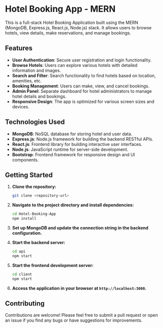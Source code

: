 # Hotel Booking App - MERN

This is a full-stack Hotel Booking Application built using the MERN (MongoDB, Express.js, React.js, Node.js) stack. It allows users to browse hotels, view details, make reservations, and manage bookings.

## Features

- **User Authentication**: Secure user registration and login functionality.
- **Browse Hotels**: Users can explore various hotels with detailed information and images.
- **Search and Filter**: Search functionality to find hotels based on location, amenities, etc.
- **Booking Management**: Users can make, view, and cancel bookings.
- **Admin Panel**: Separate dashboard for hotel administrators to manage hotel details and bookings.
- **Responsive Design**: The app is optimized for various screen sizes and devices.

## Technologies Used

- **MongoDB**: NoSQL database for storing hotel and user data.
- **Express.js**: Node.js framework for building the backend RESTful APIs.
- **React.js**: Frontend library for building interactive user interfaces.
- **Node.js**: JavaScript runtime for server-side development.
- **Bootstrap**: Frontend framework for responsive design and UI components.

## Getting Started

1. **Clone the repository:**

   ```bash
   git clone <repository-url>
   ```

2. **Navigate to the project directory and install dependencies:**

   ```bash
   cd Hotel-Booking-App
   npm install
   ```

3. **Set up MongoDB and update the connection string in the backend configuration.**

4. **Start the backend server:**

   ```bash
   cd api
   npm start
   ```

5. **Start the frontend development server:**

   ```bash
   cd client
   npm start
   ```

6. **Access the application in your browser at `http://localhost:3000`.**

## Contributing

Contributions are welcome! Please feel free to submit a pull request or open an issue if you find any bugs or have suggestions for improvements.
